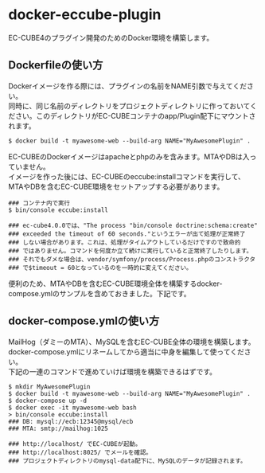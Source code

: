 # docker-eccube-plugin

EC-CUBE4のプラグイン開発のためのDocker環境を構築します。

## Dockerfileの使い方

Dockerイメージを作る際には、プラグインの名前をNAME引数で与えてください。  
同時に、同じ名前のディレクトリをプロジェクトディレクトリに作っておいてください。このディレクトリがEC-CUBEコンテナのapp/Plugin配下にマウントされます。

```
$ docker build -t myawesome-web --build-arg NAME="MyAwesomePlugin" .
```

EC-CUBEのDockerイメージはapacheとphpのみを含みます。MTAやDBは入っていません。  
イメージを作った後には、EC-CUBEのeccube:installコマンドを実行して、MTAやDBを含むEC-CUBE環境をセットアップする必要があります。  

```
### コンテナ内で実行
$ bin/console eccube:install

### ec-cube4.0.0では、"The process "bin/console doctrine:schema:create" 
### exceeded the timeout of 60 seconds."というエラーが出て処理が正常終了
### しない場合があります。これは、処理がタイムアウトしているだけですので致命的
### ではありません。コマンドを何度か立て続けに実行していると正常終了したりします。
### それでもダメな場合は、vendor/symfony/process/Process.phpのコンストラクタ
### で$timeout = 60となっているのを一時的に変えてください。
```

便利のため、MTAやDBを含むEC-CUBE環境全体を構築するdocker-compose.ymlのサンプルを含めておきました。下記です。

## docker-compose.ymlの使い方

MailHog（ダミーのMTA）、MySQLを含むEC-CUBE全体の環境を構築します。  
docker-compose.ymlにリネームしてから適当に中身を編集して使ってください。  
下記の一連のコマンドで進めていけば環境を構築できるはずです。

```
$ mkdir MyAwesomePlugin
$ docker build -t myawesome-web --build-arg NAME="MyAwesomePlugin" .
$ docker-compose up -d
$ docker exec -it myawesome-web bash
> bin/console eccube:install
### DB: mysql://ecb:12345@mysql/ecb
### MTA: smtp://mailhog:1025

### http://localhost/ でEC-CUBEが起動。
### http://localhost:8025/ でメールを確認。
### プロジェクトディレクトリのmysql-data配下に、MySQLのデータが記録されます。
```

